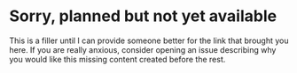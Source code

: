 # Sorry, planned but not yet available

This is a filler until I can provide someone better for the link that brought
you here. If you are really anxious, consider opening an issue describing why
you would like this missing content created before the rest.
